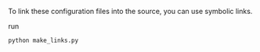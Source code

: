 
To link these configuration files into the source, you can use symbolic links.


run 

```bash
python make_links.py
```
